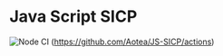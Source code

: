 # Java Script SICP

![Node CI](https://github.com/Aotea/JS-SICP/workflows/Node%20CI/badge.svg?branch=main) (https://github.com/Aotea/JS-SICP/actions)
